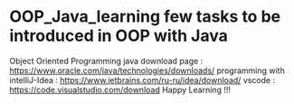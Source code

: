 # OOP_Java_learning few tasks to be introduced in OOP with Java 
Object Oriented Programming 
java download page : https://www.oracle.com/java/technologies/downloads/ 
programming with intelliJ-Idea : https://www.jetbrains.com/ru-ru/idea/download/ 
vscode : https://code.visualstudio.com/download Happy Learning !!!
